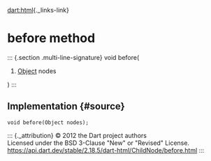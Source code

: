 [dart:html](../../dart-html/dart-html-library){._links-link}

before method
=============

::: {.section .multi-line-signature}
void before(

1.  [Object](../../dart-core/object-class) nodes

)
:::

Implementation {#source}
--------------

``` {.language-dart data-language="dart"}
void before(Object nodes);
```

::: {._attribution}
© 2012 the Dart project authors\
Licensed under the BSD 3-Clause \"New\" or \"Revised\" License.\
<https://api.dart.dev/stable/2.18.5/dart-html/ChildNode/before.html>
:::
